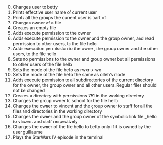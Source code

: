 0. Changes user to betty
1. Prints effective user name of current user
2. Prints all the groups the current user is part of
3. Changes owner of a file
4. Creates an empty file
5. Adds execute permission to the owner
6. Adds execute permission to the owner and the group owner, and read permission to other users, to the file hello
7. Adds execution permission to the owner, the group owner and the other users, to the file hello
8. Sets no permissions to the owner and group owner but all permissions to other users of the file hello
9. Sets the mode of the file hello as rwxr-x-wx
10. Sets the mode of the file hello the same as olleh’s mode
11. Adds execute permission to all subdirectories of the current directory for the owner, the group owner and all other users. Regular files should not be changed
12. Creates a directory with permissions 751 in the working directory
13. Changes the group owner to school for the file hello
14. Changes the owner to vincent and the group owner to staff for all the files and directories in the working directory
15. Changes the owner and the group owner of the symbolic link file _hello to vincent and staff respectively
16. Changes the owner of the file hello to betty only if it is owned by the user guillaume
17. Plays the StarWars IV episode in the terminal
